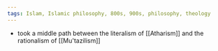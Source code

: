 ```yaml
---
tags: Islam, Islamic philosophy, 800s, 900s, philosophy, theology
---
```


- took a middle path between the literalism of [[Atharism]] and the rationalism of [[Mu'tazilism]]